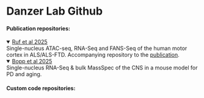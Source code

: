 # Danzer Lab Github

#### Publication repositories:
 
<details open>
<summary><a href="https://github.com/DanzerLab/ALS_Brain_Multiome" title="Github repository" >Ruf et al 2025</a></summary>
Single-nucleus ATAC-seq, RNA-Seq and FANS-Seq of the human motor cortex in ALS/ALS-FTD. Accompanying repository to the <a href="https://pubmed.ncbi.nlm.nih.gov/" title="Publication on PubMed">publication</a>. 
</details> 

<details open>
 <summary>
 <a href="https://github.com/DanzerLab/snRNA_PDMouseModel_Age" title = "Github repository">Bopp et al 2025</a>
 </summary> 
 Single-nucleus RNA-Seq & bulk MassSpec of the CNS in a mouse model for PD and aging. 
</details>

#### Custom code repositories: 
